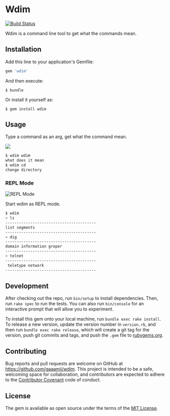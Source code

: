 # Wdim

[![Build Status](https://travis-ci.org/gaaamii/wdim.png)](https://travis-ci.org/gaaamii/wdim)

Wdim is a command line tool to get what the commands mean.

## Installation

Add this line to your application's Gemfile:

```ruby
gem 'wdim'
```

And then execute:

    $ bundle

Or install it yourself as:

    $ gem install wdim

## Usage

Type a command as an arg, get what the command mean.

![](https://i.gyazo.com/1724adc20daa697fd17aef8ca273ccc0.gif)

```sh
$ wdim wdim
what does it mean
$ wdim cd
change directory
```

### REPL Mode
![REPL Mode](https://bot.gyazo.com/06a9a4eb613ff1e9206948d03ff75571.gif)

Start wdim as REPL mode.

```sh
$ wdim
> ls
----------------------------------------
list segments 
----------------------------------------
> dig
----------------------------------------
domain information groper 
----------------------------------------
> telnet
----------------------------------------
 teletype network  
----------------------------------------
```

## Development

After checking out the repo, run `bin/setup` to install dependencies. Then, run `rake spec` to run the tests. You can also run `bin/console` for an interactive prompt that will allow you to experiment.

To install this gem onto your local machine, run `bundle exec rake install`. To release a new version, update the version number in `version.rb`, and then run `bundle exec rake release`, which will create a git tag for the version, push git commits and tags, and push the `.gem` file to [rubygems.org](https://rubygems.org).

## Contributing

Bug reports and pull requests are welcome on GitHub at https://github.com/gaaamii/wdim. This project is intended to be a safe, welcoming space for collaboration, and contributors are expected to adhere to the [Contributor Covenant](http://contributor-covenant.org) code of conduct.

## License

The gem is available as open source under the terms of the [MIT License](http://opensource.org/licenses/MIT).

